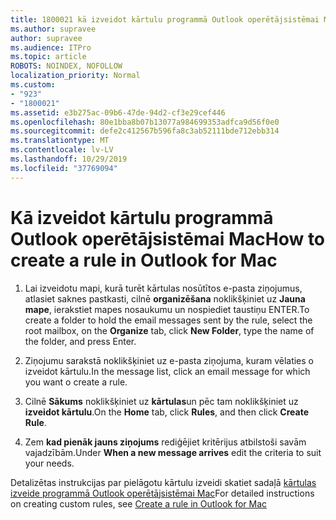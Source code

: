 ```yaml
---
title: 1800021 kā izveidot kārtulu programmā Outlook operētājsistēmai Mac
ms.author: supravee
author: supravee
ms.audience: ITPro
ms.topic: article
ROBOTS: NOINDEX, NOFOLLOW
localization_priority: Normal
ms.custom:
- "923"
- "1800021"
ms.assetid: e3b275ac-09b6-47de-94d2-cf3e29cef446
ms.openlocfilehash: 80e1bba8b07b13077a984699353adfca9d56f0e0
ms.sourcegitcommit: defe2c412567b596fa8c3ab52111bde712ebb314
ms.translationtype: MT
ms.contentlocale: lv-LV
ms.lasthandoff: 10/29/2019
ms.locfileid: "37769094"
---
```

# <a name="how-to-create-a-rule-in-outlook-for-mac"></a><span data-ttu-id="d3af9-102">Kā izveidot kārtulu programmā Outlook operētājsistēmai Mac</span><span class="sxs-lookup"><span data-stu-id="d3af9-102">How to create a rule in Outlook for Mac</span></span>

1. <span data-ttu-id="d3af9-103">Lai izveidotu mapi, kurā turēt kārtulas nosūtītos e-pasta ziņojumus, atlasiet saknes pastkasti, cilnē **organizēšana** noklikšķiniet uz **Jauna mape**, ierakstiet mapes nosaukumu un nospiediet taustiņu ENTER.</span><span class="sxs-lookup"><span data-stu-id="d3af9-103">To create a folder to hold the email messages sent by the rule, select the root mailbox, on the **Organize** tab, click **New Folder**, type the name of the folder, and press Enter.</span></span>

2. <span data-ttu-id="d3af9-104">Ziņojumu sarakstā noklikšķiniet uz e-pasta ziņojuma, kuram vēlaties o izveidot kārtulu.</span><span class="sxs-lookup"><span data-stu-id="d3af9-104">In the message list, click an email message for which you want o create a rule.</span></span>

3. <span data-ttu-id="d3af9-105">Cilnē **Sākums** noklikšķiniet uz **kārtulas**un pēc tam noklikšķiniet uz **izveidot kārtulu**.</span><span class="sxs-lookup"><span data-stu-id="d3af9-105">On the **Home** tab, click **Rules**, and then click **Create Rule**.</span></span>

4. <span data-ttu-id="d3af9-106">Zem **kad pienāk jauns ziņojums** rediģējiet kritērijus atbilstoši savām vajadzībām.</span><span class="sxs-lookup"><span data-stu-id="d3af9-106">Under **When a new message arrives** edit the criteria to suit your needs.</span></span> 

<span data-ttu-id="d3af9-107">Detalizētas instrukcijas par pielāgotu kārtulu izveidi skatiet sadaļā [kārtulas izveide programmā Outlook operētājsistēmai Mac](https://aka.ms/AA1uy0v)</span><span class="sxs-lookup"><span data-stu-id="d3af9-107">For detailed instructions on creating custom rules, see [Create a rule in Outlook for Mac](https://aka.ms/AA1uy0v)</span></span>
  